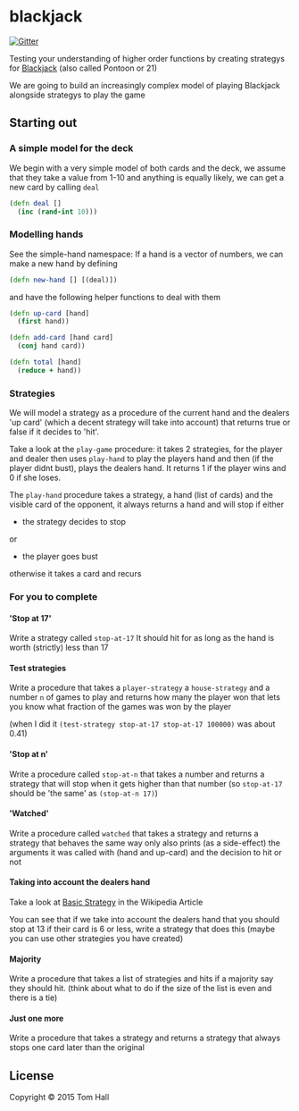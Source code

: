 # blackjack

[![Gitter](https://badges.gitter.im/Join%20Chat.svg)](https://gitter.im/SICPDistilled/blackjack?utm_source=badge&utm_medium=badge&utm_campaign=pr-badge)

Testing your understanding of higher order functions by creating strategys for [Blackjack](https://en.wikipedia.org/wiki/Blackjack) (also called Pontoon or 21)

We are going to build an increasingly complex model of playing Blackjack alongside strategys to play the game

## Starting out
### A simple model for the deck
We begin with a very simple model of both cards and the deck, we assume that they take a value from 1-10 and anything is equally likely, we can get a new card by calling `deal`

```clojure
(defn deal []
  (inc (rand-int 10)))
```

### Modelling hands
See the simple-hand namespace:
If a hand is a vector of numbers, we can make a new hand by defining

```clojure
(defn new-hand [] [(deal)])
```

and have the following helper functions to deal with them

```clojure
(defn up-card [hand]
  (first hand))

(defn add-card [hand card]
  (conj hand card))

(defn total [hand]
  (reduce + hand))
```

### Strategies
We will model a strategy as a procedure of the current hand and the dealers 'up card' (which a decent strategy will take into account) that returns true or false if it decides to 'hit'.

Take a look at the `play-game` procedure: it takes 2 strategies, for the player and dealer then uses `play-hand` to play the players hand and then (if the player didnt bust), plays the dealers hand. It returns 1 if the player wins and 0 if she loses.

The `play-hand` procedure takes a strategy, a hand (list of cards) and the visible card of the opponent, it always returns a hand and will stop if either

* the strategy decides to stop

or

* the player goes bust

otherwise it takes a card and recurs

### For you to complete
#### 'Stop at 17'
Write a strategy called `stop-at-17`
It should hit for as long as the hand is worth (strictly) less than 17

#### Test strategies
Write a procedure that takes a `player-strategy` a `house-strategy` and a number `n` of games to play and returns how many the player won that lets you know what fraction of the games was won by the player

(when I did it `(test-strategy stop-at-17 stop-at-17 100000)` was about 0.41)

#### 'Stop at n'
Write a procedure called `stop-at-n` that takes a number and returns a strategy that will stop when it gets higher than that number (so `stop-at-17` should be 'the same' as `(stop-at-n 17)`)

#### 'Watched'
Write a procedure called `watched` that takes a strategy and returns a strategy that behaves the same way only also prints (as a side-effect) the arguments it was called with (hand and up-card) and the decision to hit or not

#### Taking into account the dealers hand
Take a look at [Basic Strategy](https://en.wikipedia.org/wiki/Blackjack#Basic_strategy) in the Wikipedia Article

You can see that if we take into account the dealers hand that you should stop at 13 if their card is 6 or less, write a strategy that does this (maybe you can use other strategies you have created)

#### Majority
Write a procedure that takes a list of strategies and hits if a majority say they should hit. (think about what to do if the size of the list is even and there is a tie)

#### Just one more
Write a procedure that takes a strategy and returns a strategy that always stops one card later than the original

## License
Copyright © 2015 Tom Hall
